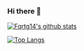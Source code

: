 ### Hi there 👋
[![Fqrtg14's github stats](https://github-readme-stats-nine-brown.vercel.app/api?username=fqrtg14&count_private=true)](https://github.com/anuraghazra/github-readme-stats)

[![Top Langs](https://github-readme-stats-nine-brown.vercel.app/api/top-langs/?username=fqrtg14&hide=html,tex)](https://github.com/anuraghazra/github-readme-stats)


<!--
**fqrtg14/fqrtg14** is a ✨ _special_ ✨ repository because its `README.md` (this file) appears on your GitHub profile.

Here are some ideas to get you started:

- 🔭 I’m currently working on ...
- 🌱 I’m currently learning ...
- 👯 I’m looking to collaborate on ...
- 🤔 I’m looking for help with ...
- 💬 Ask me about ...
- 📫 How to reach me: ...
- 😄 Pronouns: ...
- ⚡ Fun fact: ...
-->
